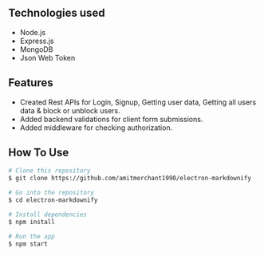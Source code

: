 ## Technologies used
  - Node.js
  - Express.js
  - MongoDB
  - Json Web Token

## Features
  - Created Rest APIs for Login, Signup, Getting user data, Getting all users data & block or unblock users.
  - Added backend validations for client form submissions.
  - Added middleware for checking authorization.

## How To Use

```bash
# Clone this repository
$ git clone https://github.com/amitmerchant1990/electron-markdownify

# Go into the repository
$ cd electron-markdownify

# Install dependencies
$ npm install

# Run the app
$ npm start
```

